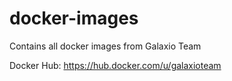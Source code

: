 # docker-images
Contains all docker images from Galaxio Team

Docker Hub: https://hub.docker.com/u/galaxioteam 
